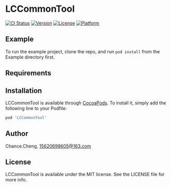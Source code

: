 # LCCommonTool

[![CI Status](https://img.shields.io/travis/Chance.Cheng/LCCommonTool.svg?style=flat)](https://travis-ci.org/Chance.Cheng/LCCommonTool)
[![Version](https://img.shields.io/cocoapods/v/LCCommonTool.svg?style=flat)](https://cocoapods.org/pods/LCCommonTool)
[![License](https://img.shields.io/cocoapods/l/LCCommonTool.svg?style=flat)](https://cocoapods.org/pods/LCCommonTool)
[![Platform](https://img.shields.io/cocoapods/p/LCCommonTool.svg?style=flat)](https://cocoapods.org/pods/LCCommonTool)

## Example

To run the example project, clone the repo, and run `pod install` from the Example directory first.

## Requirements

## Installation

LCCommonTool is available through [CocoaPods](https://cocoapods.org). To install
it, simply add the following line to your Podfile:

```ruby
pod 'LCCommonTool'
```

## Author

Chance.Cheng, 15620698605@163.com

## License

LCCommonTool is available under the MIT license. See the LICENSE file for more info.
